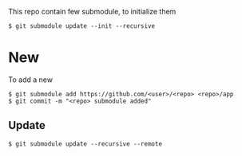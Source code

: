 This repo contain few submodule, to initialize them

    $ git submodule update --init --recursive

# New
To add a new

    $ git submodule add https://github.com/<user>/<repo> <repo>/app
    $ git commit -m "<repo> submodule added"

## Update

    $ git submodule update --recursive --remote

